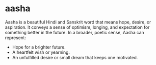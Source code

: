 # aasha


<!-- WARNING: THIS FILE WAS AUTOGENERATED! DO NOT EDIT! -->

Aasha is a beautiful Hindi and Sanskrit word that means hope, desire, or
aspiration. It conveys a sense of optimism, longing, and expectation for
something better in the future. In a broader, poetic sense, Aasha can
represent:

- Hope for a brighter future.
- A heartfelt wish or yearning.
- An unfulfilled desire or small dream that keeps one motivated.
